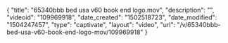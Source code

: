 {
    "title": "65340bbb bed usa v60 book end logo.mov",
    "description": "",
    "videoid": "109969918",
    "date_created": "1502518723",
    "date_modified": "1504247457",
    "type": "captivate",
    "layout": "video",
    "url": "\/v\/65340bbb-bed-usa-v60-book-end-logo-mov\/109969918"
}